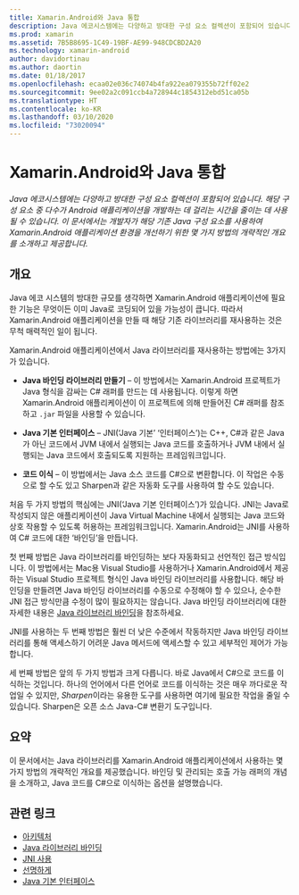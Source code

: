 ```yaml
---
title: Xamarin.Android와 Java 통합
description: Java 에코시스템에는 다양하고 방대한 구성 요소 컬렉션이 포함되어 있습니다. 해당 구성 요소 중 다수가 Android 애플리케이션을 개발하는 데 걸리는 시간을 줄이는 데 사용될 수 있습니다. 이 문서에서는 개발자가 해당 기존 Java 구성 요소를 사용하여 Xamarin.Android 애플리케이션 환경을 개선하기 위한 몇 가지 방법의 개략적인 개요를 소개하고 제공합니다.
ms.prod: xamarin
ms.assetid: 7B5B8695-1C49-19BF-AE99-948CDCBD2A20
ms.technology: xamarin-android
author: davidortinau
ms.author: daortin
ms.date: 01/18/2017
ms.openlocfilehash: ecaa02e036c74074b4fa922ea079355b72ff02e2
ms.sourcegitcommit: 9ee02a2c091ccb4a728944c1854312ebd51ca05b
ms.translationtype: HT
ms.contentlocale: ko-KR
ms.lasthandoff: 03/10/2020
ms.locfileid: "73020094"
---
```

# <a name="java-integration-with-xamarinandroid"></a>Xamarin.Android와 Java 통합

_Java 에코시스템에는 다양하고 방대한 구성 요소 컬렉션이 포함되어 있습니다. 해당 구성 요소 중 다수가 Android 애플리케이션을 개발하는 데 걸리는 시간을 줄이는 데 사용될 수 있습니다. 이 문서에서는 개발자가 해당 기존 Java 구성 요소를 사용하여 Xamarin.Android 애플리케이션 환경을 개선하기 위한 몇 가지 방법의 개략적인 개요를 소개하고 제공합니다._

## <a name="overview"></a>개요

Java 에코 시스템의 방대한 규모를 생각하면 Xamarin.Android 애플리케이션에 필요한 기능은 무엇이든 이미 Java로 코딩되어 있을 가능성이 큽니다. 따라서 Xamarin.Android 애플리케이션을 만들 때 해당 기존 라이브러리를 재사용하는 것은 무척 매력적인 일이 됩니다.

Xamarin.Android 애플리케이션에서 Java 라이브러리를 재사용하는 방법에는 3가지가 있습니다. 

- **Java 바인딩 라이브러리 만들기** &ndash; 이 방법에서는 Xamarin.Android 프로젝트가 Java 형식을 감싸는 C# 래퍼를 만드는 데 사용됩니다. 이렇게 하면 Xamarin.Android 애플리케이션이 이 프로젝트에 의해 만들어진 C# 래퍼를 참조하고 `.jar` 파일을 사용할 수 있습니다. 

- **Java 기본 인터페이스** &ndash; JNI(‘Java 기본’ ‘인터페이스’)는 C++, C#과 같은 Java가 아닌 코드에서 JVM 내에서 실행되는 Java 코드를 호출하거나 JVM 내에서 실행되는 Java 코드에서 호출되도록 지원하는 프레임워크입니다.   

- **코드 이식** &ndash; 이 방법에서는 Java 소스 코드를 C#으로 변환합니다. 이 작업은 수동으로 할 수도 있고 Sharpen과 같은 자동화 도구를 사용하여 할 수도 있습니다. 

처음 두 가지 방법의 핵심에는 JNI(‘Java 기본 인터페이스’)가 있습니다.  JNI는 Java로 작성되지 않은 애플리케이션이 Java Virtual Machine 내에서 실행되는 Java 코드와 상호 작용할 수 있도록 허용하는 프레임워크입니다. Xamarin.Android는 JNI를 사용하여 C# 코드에 대한 ‘바인딩’을 만듭니다.  

첫 번째 방법은 Java 라이브러리를 바인딩하는 보다 자동화되고 선언적인 접근 방식입니다. 이 방법에서는 Mac용 Visual Studio를 사용하거나 Xamarin.Android에서 제공하는 Visual Studio 프로젝트 형식인 Java 바인딩 라이브러리를 사용합니다. 해당 바인딩을 만들려면 Java 바인딩 라이브러리를 수동으로 수정해야 할 수 있으나, 순수한 JNI 접근 방식만큼 수정이 많이 필요하지는 않습니다. Java 바인딩 라이브러리에 대한 자세한 내용은 [Java 라이브러리 바인딩](~/android/platform/binding-java-library/index.md)을 참조하세요. 

JNI를 사용하는 두 번째 방법은 훨씬 더 낮은 수준에서 작동하지만 Java 바인딩 라이브러리를 통해 액세스하기 어려운 Java 메서드에 액세스할 수 있고 세부적인 제어가 가능합니다. 

세 번째 방법은 앞의 두 가지 방법과 크게 다릅니다. 바로 Java에서 C#으로 코드를 이식하는 것입니다. 하나의 언어에서 다른 언어로 코드를 이식하는 것은 매우 까다로운 작업일 수 있지만, *Sharpen*이라는 유용한 도구를 사용하면 여기에 필요한 작업을 줄일 수 있습니다. Sharpen은 오픈 소스 Java-C# 변환기 도구입니다. 

## <a name="summary"></a>요약

이 문서에서는 Java 라이브러리를 Xamarin.Android 애플리케이션에서 사용하는 몇 가지 방법의 개략적인 개요를 제공했습니다. 바인딩 및 관리되는 호출 가능 래퍼의 개념을 소개하고, Java 코드를 C#으로 이식하는 옵션을 설명했습니다. 

## <a name="related-links"></a>관련 링크

- [아키텍처](~/android/internals/architecture.md)
- [Java 라이브러리 바인딩](~/android/platform/binding-java-library/index.md)
- [JNI 사용](~/android/platform/java-integration/working-with-jni.md)
- [선명하게](https://github.com/slluis/sharpen)
- [Java 기본 인터페이스](https://docs.oracle.com/javase/7/docs/technotes~/jni/index.html)
